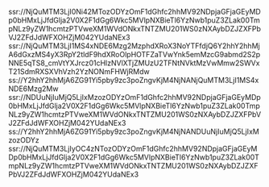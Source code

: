 ssr://NjQuMTM3LjI0Ni42MTozODYzOmF1dGhfc2hhMV92NDpjaGFjaGEyMDp0bHMxLjJfdGlja2V0X2F1dGg6Wkc5MVlpNXBieTl6YzNwb1puZ3ZLak00TmpNLz9yZW1hcmtzPTVweXM1WVdONkxTNTZMU201WS0zNXAybDZJZXFPbVJ2ZFdJdWFXOHZjM042YUdaNEx3
ssr://NjQuMTM3LjI1MS4xNDE6Mzg2MzphdXRoX3NoYTFfdjQ6Y2hhY2hhMjA6dGxzMS4yX3RpY2tldF9hdXRoOlpHOTFZaTVwYnk5emMzcG9abmd2S2pNNE5qTS8_cmVtYXJrcz01cHlzNVlXTjZMUzU2TFNtNVktMzVwMmw2SWVxT21SdmRXSXVhVzh2YzNONmFHWjRMdw
ss://Y2hhY2hhMjA6ZG91Yi5pby9zc3poZngvKjM4NjNANjQuMTM3LjI1MS4xNDE6Mzg2Mw
ssr://NDUuNjIuMjQ5LjIxMzozODYzOmF1dGhfc2hhMV92NDpjaGFjaGEyMDp0bHMxLjJfdGlja2V0X2F1dGg6Wkc5MVlpNXBieTl6YzNwb1puZ3ZLak00TmpNLz9yZW1hcmtzPTVweXM1WVdONkxTNTZMU201WS0zNXAybDZJZXFPbVJ2ZFdJdWFXOHZjM042YUdaNEx3
ss://Y2hhY2hhMjA6ZG91Yi5pby9zc3poZngvKjM4NjNANDUuNjIuMjQ5LjIxMzozODYz
ssr://NjQuMTM3LjIyOC4zNTozODYzOmF1dGhfc2hhMV92NDpjaGFjaGEyMDp0bHMxLjJfdGlja2V0X2F1dGg6Wkc5MVlpNXBieTl6YzNwb1puZ3ZLak00TmpNLz9yZW1hcmtzPTVweXM1WVdONkxTNTZMU201WS0zNXAybDZJZXFPbVJ2ZFdJdWFXOHZjM042YUdaNEx3
